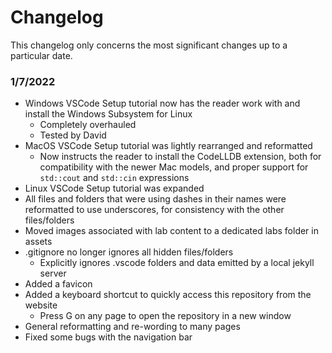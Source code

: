 # Changelog

This changelog only concerns the most significant changes up to a particular date.

### 1/7/2022

- Windows VSCode Setup tutorial now has the reader work with and install the Windows Subsystem for Linux
  - Completely overhauled
  - Tested by David
- MacOS VSCode Setup tutorial was lightly rearranged and reformatted
  - Now instructs the reader to install the CodeLLDB extension, both for compatibility with the newer Mac models, and proper support for `std::cout` and `std::cin` expressions
- Linux VSCode Setup tutorial was expanded
- All files and folders that were using dashes in their names were reformatted to use underscores, for consistency with the other files/folders
- Moved images associated with lab content to a dedicated labs folder in assets
- .gitignore no longer ignores all hidden files/folders
  - Explicitly ignores .vscode folders and data emitted by a local jekyll server
- Added a favicon
- Added a keyboard shortcut to quickly access this repository from the website
  - Press G on any page to open the repository in a new window
- General reformatting and re-wording to many pages
- Fixed some bugs with the navigation bar
